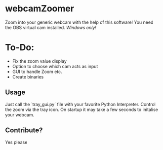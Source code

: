 # webcamZoomer

Zoom into your generic webcam with the help of this software! You need the OBS virtual cam installed.
*Windows only!*

# To-Do:
* Fix the zoom value display
* Option to choose which cam acts as input
* GUI to handle Zoom etc.
* Create binaries

## Usage
Just call the ´tray_gui.py´ file with your favorite Python Interpreter. Control the zoom via the tray icon.
On startup it may take a few seconds to initalise your webcam.

## Contribute?
Yes please